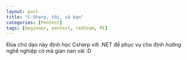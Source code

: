 ```yaml
---
layout: post
title: "C-Sharp, tôi, và bạn"
categories: [Pentest]
tags: [beginner, pentest, redteam, PE]
---
```


Đùa chứ dạo này định học Csherp với .NET để phục vụ cho định hướng nghề nghiệp cơ mà gian nan vãi :D
